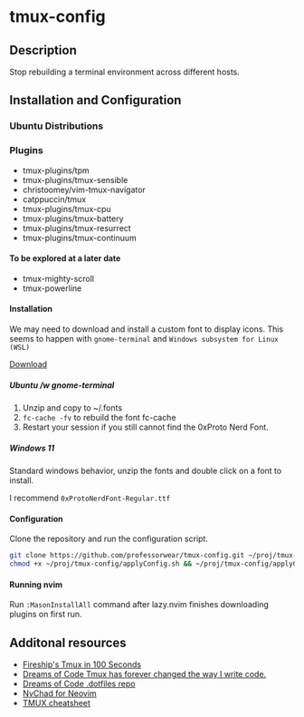 # tmux-config
## Description
Stop rebuilding a terminal environment across different hosts.
## Installation and Configuration
### Ubuntu Distributions
### Plugins
 - tmux-plugins/tpm
 - tmux-plugins/tmux-sensible
 - christoomey/vim-tmux-navigator
 - catppuccin/tmux
 - tmux-plugins/tmux-cpu
 - tmux-plugins/tmux-battery
 - tmux-plugins/tmux-resurrect
 - tmux-plugins/tmux-continuum
#### To be explored at a later date
 - tmux-mighty-scroll
 - tmux-powerline
#### Installation
We may need to download and install a custom font to display icons. This seems to happen with `gnome-terminal` and `Windows subsystem for Linux (WSL)` <p>
[Download](https://github.com/ryanoasis/nerd-fonts/releases/download/v3.3.0/0xProto.zip) <br>
##### Ubuntu /w gnome-terminal
  1. Unzip and copy to ~/.fonts
  2. `fc-cache -fv` to rebuild the font fc-cache
  3. Restart your session if you still cannot find the 0xProto Nerd Font.
##### Windows 11
Standard windows behavior, unzip the fonts and double click on a font to install.<p>
I recommend `0xProtoNerdFont-Regular.ttf`
#### Configuration
Clone the repository and run the configuration script.
```bash
git clone https://github.com/professorwear/tmux-config.git ~/proj/tmux-config
chmod +x ~/proj/tmux-config/applyConfig.sh && ~/proj/tmux-config/applyConfig.sh
```
#### Running nvim
Run `:MasonInstallAll` command after lazy.nvim finishes downloading plugins on first run.
## Additonal resources
 - [Fireship's Tmux in 100 Seconds](https://www.youtube.com/watch?v=vtB1J_zCv8I)
 - [Dreams of Code Tmux has forever changed the way I write code.](https://www.youtube.com/watch?v=DzNmUNvnB04)
 - [Dreams of Code .dotfiles repo](https://github.com/dreamsofcode-io/dotfiles/tree/main)
 - [NvChad for Neovim](https://nvchad.com)
 - [TMUX cheatsheet](https://tmuxcheatsheet.com)
